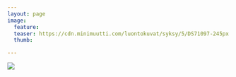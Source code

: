 ```yaml
---
layout: page
image:
  feature:
  teaser: https://cdn.minimuutti.com/luontokuvat/syksy/5/DS71097-245px.jpg
  thumb:

---
```


![](https://cdn.minimuutti.com/luontokuvat/syksy/5/DS71097-800px.jpg)

